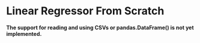 # Linear Regressor From Scratch

**The support for reading and using CSVs or pandas.DataFrame() is not yet implemented.**
